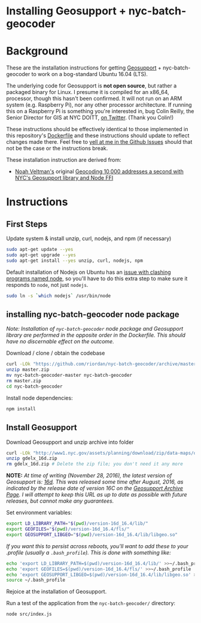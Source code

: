 Installing Geosupport + nyc-batch-geocoder
====================================

# Background
These are the installation instructions for getting [Geosupport](http://www1.nyc.gov/site/planning/data-maps/open-data/dwn-gde-home.page) + nyc-batch-geocoder to work on a bog-standard Ubuntu 16.04 (LTS).

The underlying code for Geosupport is **not open source**, but rather a packaged binary for Linux. I presume it is compiled for an x86_64, processor, though this hasn't been confirmed. It will not run on an ARM system (e.g. Raspberry Pi), nor any other processor architecture. If running this on a Raspberry Pi is something you're interested in, bug Colin Reilly, the Senior Director for GIS at NYC DOITT, [on Twitter](https://twitter.com/ColinReillyNY). (Thank you Colin!)

These instructions should be effectively identical to those implemented in this repository's [Dockerfile](Dockerfile) and these instructions should update to reflect changes made there. Feel free to [yell at me in the Github Issues](https://github.com/riordan/crazy-fast-nyc-batch-geocoder/issues) should that not be the case or the instructions break.

These installation instruction are derived from:
* [Noah Veltman's](https://github.com/veltman) original [Geocoding 10,000 addresses a second with NYC's Geosupport library and Node FFI](https://gist.github.com/veltman/2c79458b2226466920dbd601bf94551f)

# Instructions
## First Steps

Update system & install unzip, curl, nodejs, and npm (if necessary)
```bash
sudo apt-get update --yes
sudo apt-get upgrade --yes
sudo apt-get install --yes unzip, curl, nodejs, npm
```

Default installation of Nodejs on Ubuntu has an [issue with clashing programs named node](http://stackoverflow.com/questions/18130164/nodejs-vs-node-on-ubuntu-12-04#18130296), so you'll have to do this extra step to make sure it responds to `node`, not just `nodejs`.
```bash
sudo ln -s `which nodejs` /usr/bin/node
```

## installing nyc-batch-geocoder node package
_Note: Installation of `nyc-batch-geocoder` node package and Geosupport library are performed in the opposite order in the Dockerfile. This should have no discernable effect on the outcome._

Download / clone / obtain the codebase
```bash
curl -LOk "https://github.com/riordan/nyc-batch-geocoder/archive/master.zip"
unzip master.zip
mv nyc-batch-geocoder-master nyc-batch-geocoder
rm master.zip
cd nyc-batch-geocoder
```

Install node dependencies:
```bash
npm install
```

## Install Geosupport
Download Geosupport and unzip archive into folder
```bash
curl -LOk "http://www1.nyc.gov/assets/planning/download/zip/data-maps/open-data/gdelx_16d.zip"
unzip gdelx_16d.zip
rm gdelx_16d.zip # Delete the zip file; you don't need it any more
```

**NOTE:** _At time of writing (November 28, 2016), the latest version of Geosupport is: [16d](http://www1.nyc.gov/site/planning/data-maps/open-data/dwn-gde-home.page). This was released some time after August, 2016, as indicated by the release date of version 16C on the [Geosupport Archive Page](http://www1.nyc.gov/site/planning/data-maps/open-data/geosupport-archive.page). I will attempt to keep this URL as up to date as possible with future releases, but cannot make any guarantees._

Set environment variables:
```bash
export LD_LIBRARY_PATH="$(pwd)/version-16d_16.4/lib/"
export GEOFILES="$(pwd)/version-16d_16.4/fls/"
export GEOSUPPORT_LIBGEO="$(pwd)/version-16d_16.4/lib/libgeo.so"
```

_If you want this to persist across reboots, you'll want to add these to your .profile (usually a `.bash_profile`). This is done with something like:_

```bash
echo 'export LD_LIBRARY_PATH=$(pwd)/version-16d_16.4/lib/' >>~/.bash_profile
echo 'export GEOFILES=$(pwd)/version-16d_16.4/fls/' >>~/.bash_profile
echo 'export GEOSUPPORT_LIBGEO=$(pwd)/version-16d_16.4/lib/libgeo.so' >>~/.bash_profile
source ~/.bash_profile
```

Rejoice at the installation of Geosupport.

Run a test of the application from the `nyc-batch-geocoder/` directory:
```bash
node src/index.js
```
